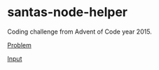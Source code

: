 # santas-node-helper
Coding challenge from Advent of Code year 2015.

[Problem](https://adventofcode.com/2015/day/1)

[Input](https://adventofcode.com/2015/day/1/input)